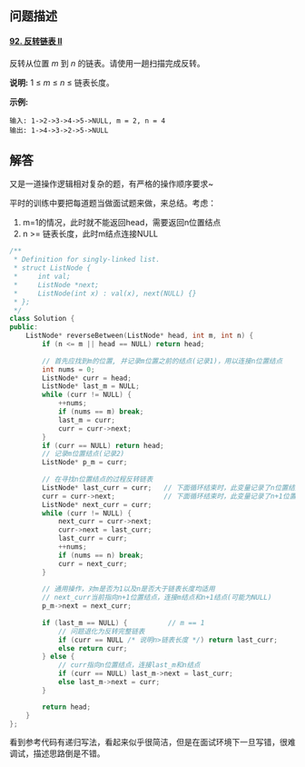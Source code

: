 ## 问题描述

#### [92. 反转链表 II](https://leetcode-cn.com/problems/reverse-linked-list-ii/)

反转从位置 *m* 到 *n* 的链表。请使用一趟扫描完成反转。

**说明:**
1 ≤ *m* ≤ *n* ≤ 链表长度。

**示例:**

```
输入: 1->2->3->4->5->NULL, m = 2, n = 4
输出: 1->4->3->2->5->NULL
```



## 解答

又是一道操作逻辑相对复杂的题，有严格的操作顺序要求~

平时的训练中要把每道题当做面试题来做，来总结。考虑：

1. m=1的情况，此时就不能返回head，需要返回n位置结点
2. n >= 链表长度，此时m结点连接NULL

```cpp
/**
 * Definition for singly-linked list.
 * struct ListNode {
 *     int val;
 *     ListNode *next;
 *     ListNode(int x) : val(x), next(NULL) {}
 * };
 */
class Solution {
public:
    ListNode* reverseBetween(ListNode* head, int m, int n) {
        if (n <= m || head == NULL) return head;
        
        // 首先应找到m的位置, 并记录m位置之前的结点(记录1)，用以连接n位置结点
        int nums = 0;
        ListNode* curr = head;
        ListNode* last_m = NULL;
        while (curr != NULL) {
            ++nums;
            if (nums == m) break;
            last_m = curr;
            curr = curr->next;
        }
        if (curr == NULL) return head;
        // 记录m位置结点(记录2)
        ListNode* p_m = curr;
        
        // 在寻找n位置结点的过程反转链表
        ListNode* last_curr = curr;   // 下面循环结束时，此变量记录了n位置结点(记录3)
        curr = curr->next;            // 下面循环结束时，此变量记录了n+1位置结点(记录4)
        ListNode* next_curr = curr;
        while (curr != NULL) {
            next_curr = curr->next;
            curr->next = last_curr;
            last_curr = curr;
            ++nums;
            if (nums == n) break;
            curr = next_curr;
        }
        
        // 通用操作，对m是否为1以及n是否大于链表长度均适用
        // next_curr当前指向n+1位置结点，连接m结点和n+1结点(可能为NULL)
        p_m->next = next_curr;
        
        if (last_m == NULL) {          // m == 1
            // 问题退化为反转完整链表
            if (curr == NULL /* 说明n>链表长度 */) return last_curr;
            else return curr;
        } else {
            // curr指向n位置结点，连接last_m和n结点
            if (curr == NULL) last_m->next = last_curr;
            else last_m->next = curr;
        }

        return head;
    }
};
```

看到参考代码有递归写法，看起来似乎很简洁，但是在面试环境下一旦写错，很难调试，描述思路倒是不错。

